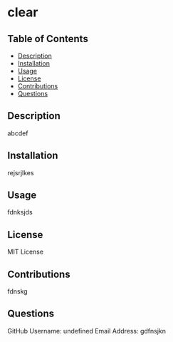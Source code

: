 # clear

## Table of Contents

- [Description](#description)
- [Installation](#installation)
- [Usage](#usage)
- [License](#license)
- [Contributions](#contributions)
- [Questions](#questions)

## Description

abcdef

## Installation

rejsrjlkes

## Usage

fdnksjds

## License

MIT License

## Contributions

fdnskg

## Questions

GitHub Username: undefined
Email Address: gdfnsjkn
